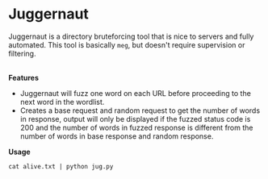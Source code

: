 # Juggernaut
Juggernaut is a directory bruteforcing tool that is nice to servers and fully automated. This tool is basically `meg`, but doesn't require supervision or filtering. 
<br/>
<br/>

**Features**
- Juggernaut will fuzz one word on each URL before proceeding to the next word in the wordlist. 
- Creates a base request and random request to get the number of words in response, output will only be displayed if the fuzzed status code is 200 and the number of words in fuzzed response is different from the number of words in base response and random response. 

**Usage**
```
cat alive.txt | python jug.py
```

